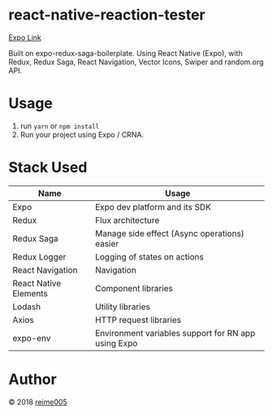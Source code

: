 # react-native-reaction-tester

[Expo Link](https://expo.io/@reime005/react-native-reaction-tester)

Built on expo-redux-saga-boilerplate. Using React Native (Expo), with Redux, Redux Saga, React Navigation, Vector Icons, Swiper and random.org API.

# Usage

1. run `yarn` or `npm install`
2. Run your project using Expo / CRNA.

# Stack Used

| Name                  | Usage                                               |                  
| --------------------- | ----------------------------------------------------|
| Expo                  | Expo dev platform and its SDK                       |
| Redux                 | Flux architecture                                   |
| Redux Saga            | Manage side effect (Async operations) easier        |
| Redux Logger          | Logging of states on actions                        |
| React Navigation      | Navigation                                          |
| React Native Elements | Component libraries                                 |    
| Lodash                | Utility libraries                                   |
| Axios                 | HTTP request libraries                              |
| expo-env              | Environment variables support for RN app using Expo |

# Author

© 2018 [reime005](https://github.com/reime005)
